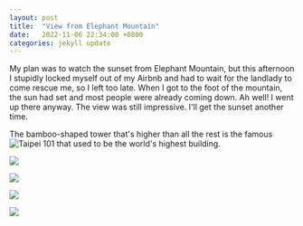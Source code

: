 ```yaml
---
layout: post
title:  "View from Elephant Mountain"
date:   2022-11-06 22:34:00 +0800
categories: jekyll update
---
```


My plan was to watch the sunset from Elephant Mountain, but this afternoon I stupidly locked myself out of my Airbnb and had to wait for the landlady to come rescue me, so I left too late. When I got to the foot of the mountain, the sun had set and most people were already coming down. Ah well! I went up there anyway. The view was still impressive. I'll get the sunset another time. 

The bamboo-shaped tower that's higher than all the rest is the famous ![Taipei 101](https://en.wikipedia.org/wiki/Taipei_101) that used to be the world's highest building. 


![](https://baitu.github.io/taiwan/assets/img/20221106_172034.jpg)

![](https://baitu.github.io/taiwan/assets/img/20221106_172102.jpg)

![](https://baitu.github.io/taiwan/assets/img/20221106_174418.jpg)

![](https://baitu.github.io/taiwan/assets/img/20221106_174504.jpg)